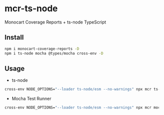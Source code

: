 # mcr-ts-node
Monocart Coverage Reports + ts-node TypeScript

## Install
```sh
npm i monocart-coverage-reports -D
npm i ts-node mocha @types/mocha cross-env -D
```

## Usage

- ts-node
```sh
cross-env NODE_OPTIONS="--loader ts-node/esm --no-warnings" npx mcr ts-node ./src/example.ts
```

- Mocha Test Runner
```sh
cross-env NODE_OPTIONS="--loader ts-node/esm --no-warnings" npx mcr mocha ./test/**/*.ts
```
